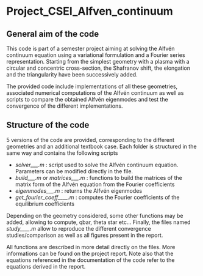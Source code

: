 # Project_CSEI_Alfven_continuum

## General aim of the code
This code is part of a semester project aiming at solving the Alfvén continuum equation using a variational formulation and a Fourier series representation. Starting from the simplest geometry with a plasma with a circular and concentric cross-section, the Shafranov shift, the elongation and the triangularity have been successively added.

The provided code include implementations of all these geometries, associated numerical computations of the Alfvén continuum as well as scripts to compare the obtained Alfvén eigenmodes and test the convergence of the different implementations.

## Structure of the code
5 versions of the code are provided, corresponding to the different geometries and an additional textbook case.
Each folder is structured in the same way and contains the following scripts
- *solver___.m* : script used to solve the Alfvén continuum equation. Parameters can be modified directly in the file.
- *build___.m* or *matrices___.m* : functions to build the matrices of the matrix form of the Alfvén equation from the Fourier coefficients
- *eigenmodes___.m* : returns the Alfvén eigenmodes
- *get_fourier_coeff____.m* : computes the Fourier coefficients of the equilibrium coefficients

Depending on the geometry considered, some other functions may be added, allowing to compute, qbar, theta star etc...
Finally, the files named *study____.m* allow to reproduce the different convergence studies/comparison as well as all figures present in the report.

All functions are described in more detail directly on the files. More informations can be found on the project report. Note also that the equations referenced in the documentation of the code refer to the equations derived in the report.


